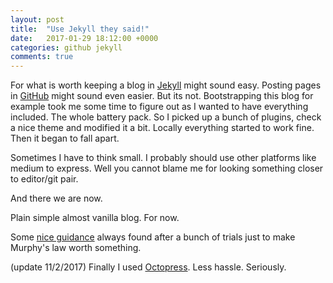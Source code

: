 ```yaml
---
layout: post
title:  "Use Jekyll they said!"
date:   2017-01-29 18:12:00 +0000
categories: github jekyll
comments: true
---
```

For what is worth keeping a blog in [Jekyll](https://jekyllrb.com) might sound easy. Posting pages in [GitHub](https://github.com) might sound even easier. But its not.
Bootstrapping this blog for example took me some time to figure out as I wanted to have everything included. The whole battery pack.
So I picked up a bunch of plugins, check a nice theme and modified it a bit.
Locally everything started to work fine.
Then it began to fall apart.

Sometimes I have to think small. I probably should use other platforms like medium to express. Well you cannot blame me for looking something closer to editor/git pair. 

And there we are now.

Plain simple almost vanilla blog. For now.

Some [nice guidance](https://github.com/blog/1992-eight-lessons-learned-hacking-on-github-pages-for-six-months) always found after a bunch of trials just to make Murphy's law worth something.

(update 11/2/2017)
Finally I used [Octopress](http://octopress.org/). Less hassle. Seriously.